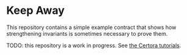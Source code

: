 # Keep Away

This repository contains a simple example contract that shows how strengthening
invariants is sometimes necessary to prove them.


TODO: this repository is a work in progress.  See [the Certora tutorials][tutorial].

[tutorial]: https://github.com/Certora/Tutorials/tree/master/07.Lesson_InductiveReasoning



